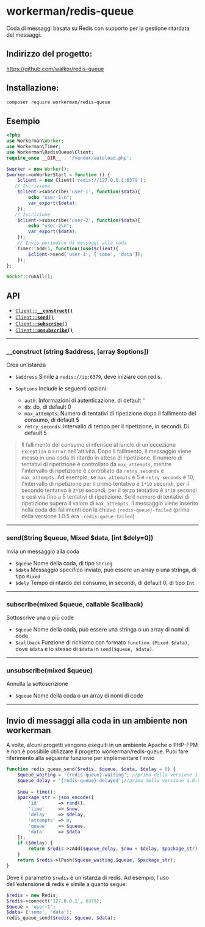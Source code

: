 # workerman/redis-queue

Coda di messaggi basata su Redis con supporto per la gestione ritardata dei messaggi.

## Indirizzo del progetto:
https://github.com/walkor/redis-queue

## Installazione:
```bash
composer require workerman/redis-queue
```

## Esempio
```php
<?php
use Workerman\Worker;
use Workerman\Timer;
use Workerman\RedisQueue\Client;
require_once __DIR__ . '/vendor/autoload.php';

$worker = new Worker();
$worker->onWorkerStart = function () {
    $client = new Client('redis://127.0.0.1:6379');
   // Iscrizione
    $client->subscribe('user-1', function($data){
        echo "user-1\n";
        var_export($data);
    });
   // Iscrizione
    $client->subscribe('user-2', function($data){
        echo "user-2\n";
        var_export($data);
    });
    // Invio periodico di messaggi alla coda
    Timer::add(1, function()use($client){
        $client->send('user-1', ['some', 'data']);
    });
};

Worker::runAll();
```

## API
  * <a href="#construct"><code>Client::<b>__construct()</b></code></a>
  * <a href="#send"><code>Client::<b>send()</b></code></a>
  * <a href="#subscribe"><code>Client::<b>subscribe()</b></code></a>
  * <a href="#unsubscribe"><code>Client::<b>unsubscribe()</b></code></a>

-------------------------------------------------------

<a name="construct"></a>
### __construct (string $address, [array $options])

Crea un'istanza

  * `$address`  Simile a `redis://ip:6379`, deve iniziare con redis. 

  * `$options`  Include le seguenti opzioni:
    * `auth`: Informazioni di autenticazione, di default ''
    * `db`: db, di default 0
    * `max_attempts`: Numero di tentativi di ripetizione dopo il fallimento del consumo, di default 5
    * `retry_seconds`: Intervallo di tempo per il ripetizione, in secondi. Di default 5

> Il fallimento del consumo si riferisce al lancio di un'eccezione `Exception` o `Error` nell'attività. Dopo il fallimento, il messaggio viene messo in una coda di ritardo in attesa di ripetizione. Il numero di tentativi di ripetizione è controllato da `max_attempts`, mentre l'intervallo di ripetizione è controllato da `retry_seconds` e `max_attempts`. Ad esempio, se `max_attempts` è 5 e `retry_seconds` è 10, l'intervallo di ripetizione per il primo tentativo è `1*10` secondi, per il secondo tentativo è `2*10` secondi, per il terzo tentativo è `3*10` secondi e così via fino a 5 tentativi di ripetizione. Se il numero di tentativi di ripetizione supera il valore di `max_attempts`, il messaggio viene inserito nella coda dei fallimenti con la chiave `{redis-queue}-failed` (prima della versione 1.0.5 era `-redis-queue-failed`)

-------------------------------------------------------

<a name="send"></a>
### send(String $queue, Mixed $data, [int $dely=0])

Invia un messaggio alla coda

* `$queue` Nome della coda, di tipo `String`
* `$data` Messaggio specifico inviato, può essere un array o una stringa, di tipo `Mixed`
* `$dely` Tempo di ritardo del consumo, in secondi, di default 0, di tipo `Int`
  
-------------------------------------------------------

<a name="subscribe"></a>
### subscribe(mixed $queue, callable $callback)

Sottoscrive una o più code

* `$queue` Nome della coda, può essere una stringa o un array di nomi di code
* `$callback` Funzione di richiamo con formato `function (Mixed $data)`, dove `$data` è lo stesso di `$data` in `send($queue, $data)`.

-------------------------------------------------------

<a name="unsubscribe"></a>
### unsubscribe(mixed $queue)

Annulla la sottoscrizione

* `$queue` Nome della coda o un array di nomi di code

-------------------------------------------------------

## Invio di messaggi alla coda in un ambiente non workerman
A volte, alcuni progetti vengono eseguiti in un ambiente Apache o PHP-FPM e non è possibile utilizzare il progetto workerman/redis-queue. Puoi fare riferimento alla seguente funzione per implementare l'invio
```php
function redis_queue_send($redis, $queue, $data, $delay = 0) {
    $queue_waiting = '{redis-queue}-waiting'; //prima della versione 1.0.5 era `-redis-queue-waiting`
    $queue_delay = '{redis-queue}-delayed';//prima della versione 1.0.5 era `-redis-queue-delayed`
    
    $now = time();
    $package_str = json_encode([
        'id'       => rand(),
        'time'     => $now,
        'delay'    => $delay,
        'attempts' => 0,
        'queue'    => $queue,
        'data'     => $data
    ]);
    if ($delay) {
        return $redis->zAdd($queue_delay, $now + $delay, $package_str);
    }
    return $redis->lPush($queue_waiting.$queue, $package_str);
}
```
Dove il parametro `$redis` è un'istanza di redis. Ad esempio, l'uso dell'estensione di redis è simile a quanto segue:
```php
$redis = new Redis;
$redis->connect('127.0.0.1', 6379);
$queue = 'user-1';
$data= ['some', 'data'];
redis_queue_send($redis, $queue, $data);
```
